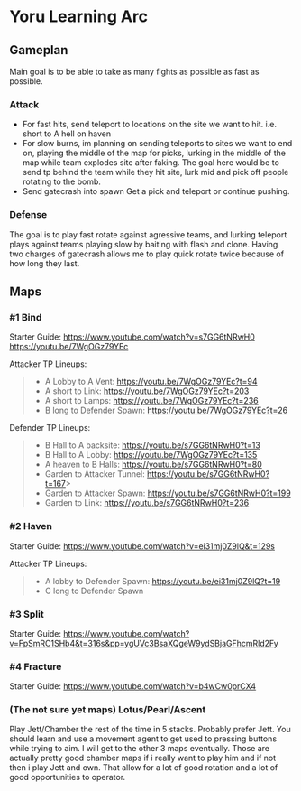 # Yoru Learning Arc

## Gameplan

Main goal is to be able to take as many fights as possible as fast as possible.

### Attack

- For fast hits, send teleport to locations on the site we want to hit. i.e. short to A hell on haven
- For slow burns, im planning on sending teleports to sites we want to end on, playing the middle of the map for picks, lurking in the middle of the map while team explodes site after faking. The goal here would be to send tp behind the team while they hit site, lurk mid and pick off people rotating to the bomb.
- Send gatecrash into spawn Get a pick and teleport or continue pushing.

### Defense

The goal is to play fast rotate against agressive teams, and lurking teleport plays against teams playing slow by baiting with flash and clone. Having two charges of gatecrash allows me to play quick rotate twice because of how long they last.

## Maps

### #1 Bind

Starter Guide:
<https://www.youtube.com/watch?v=s7GG6tNRwH0>
<https://youtu.be/7WgOGz79YEc>

Attacker TP Lineups:
> - A Lobby to A Vent: <https://youtu.be/7WgOGz79YEc?t=94>
> - A short to Link: <https://youtu.be/7WgOGz79YEc?t=203>
> - A short to Lamps: <https://youtu.be/7WgOGz79YEc?t=236>
> - B long to Defender Spawn: <https://youtu.be/7WgOGz79YEc?t=26>

Defender TP Lineups:
> - B Hall to A backsite: <https://youtu.be/s7GG6tNRwH0?t=13>
> - B Hall to A Lobby: <https://youtu.be/7WgOGz79YEc?t=135>
> - A heaven to B Halls: <https://youtu.be/s7GG6tNRwH0?t=80>
> - Garden to Attacker Tunnel: <https://youtu.be/s7GG6tNRwH0?t=167>>
> - Garden to Attacker Spawn: <https://youtu.be/s7GG6tNRwH0?t=199>
> - Garden to Link: <https://youtu.be/s7GG6tNRwH0?t=236>

### #2 Haven

Starter Guide:
<https://www.youtube.com/watch?v=ei31mj0Z9lQ&t=129s>

Attacker TP Lineups:
> - A lobby to Defender Spawn: <https://youtu.be/ei31mj0Z9lQ?t=19>
> - C long to Defender Spawn

### #3 Split

Starter Guide:
<https://www.youtube.com/watch?v=FpSmRC1SHb4&t=316s&pp=ygUVc3BsaXQgeW9ydSBjaGFhcmRld2Fy>

### #4 Fracture

Starter Guide:
<https://www.youtube.com/watch?v=b4wCw0prCX4>

### (The not sure yet maps) Lotus/Pearl/Ascent

Play Jett/Chamber the rest of the time in 5 stacks. Probably prefer Jett. You should learn and use a movement agent to get used to pressing buttons while trying to aim.
I will get to the other 3 maps eventually. Those are actually pretty good chamber maps if i really want to play him and if not then i play Jett and own. That allow for a lot of good rotation and a lot of good opportunities to operator.
